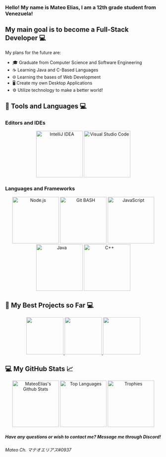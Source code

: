 ### Hello! My name is Mateo Elias, I am a 12th grade student from Venezuela!

## My main goal is to become a Full-Stack Developer 💻 
My plans for the future are:
- 🎓 Graduate from Computer Science and Software Engineering 
- ☕ Learning Java and C-Based Languages
- 🌐 Learning the bases of Web Development
- 🖥️ Create my own Desktop Applications
- ⚙️ Utilize technology to make a better world!

## 🔧 Tools and Languages 💻

### Editors and IDEs

<p align="center" >
  <img height=150 alt="IntelliJ IDEA" src = "https://dashboard.snapcraft.io/site_media/appmedia/2018/08/icon_CE_256_2Qe5uEl.pngg">
  <img height=150 alt="Visual Studio Code" src = "https://img.icons8.com/color/452/visual-studio-code-2019.png">
</p>

### Languages and Frameworks

<p align="center" >
  <img height=150 alt="Node.js" src = "https://seeklogo.com/images/N/nodejs-logo-FBE122E377-seeklogo.com.png">
  <img height=150 alt="Git BASH" src = "https://gitforwindows.org/img/git_logo.png">
  <img height=150 alt="JavaScript" src = "https://upload.wikimedia.org/wikipedia/commons/6/6a/JavaScript-logo.png">
  <img height=150 alt="Java" src = "https://qph.fs.quoracdn.net/main-qimg-c43424186b9c089b9aa1d64c7f1989c1">
  <img height=150 alt="C++" src = "https://upload.wikimedia.org/wikipedia/commons/thumb/1/18/ISO_C%2B%2B_Logo.svg/1200px-ISO_C%2B%2B_Logo.svg.png">
</p>

## 🧰 My Best Projects so Far 💻

<p align="center">                 
<a href="https://github.com/MateoElias/Glacon-AIC">
   <img height=120 src="https://github-readme-stats.vercel.app/api/pin/?username=MateoElias&repo=Glacon-AIC&show_owner=true&theme=radical">
 </a>
<a href="https://github.com/MateoElias/Snake-Game">
   <img height=120 src="https://github-readme-stats.vercel.app/api/pin/?username=MateoElias&repo=Snake-Game&show_owner=true&theme=radical">
 </a>
 <a href="https://github.com/MateoElias/bot-structure">
   <img height=120 src="https://github-readme-stats.vercel.app/api/pin/?username=MateoElias&repo=bot-structure&show_owner=true&theme=radical">
 </a>
  </p>

## 💻 My GitHub Stats 📈
<p align="center" >
  <img height=150 alt="MateoElias's Github Stats" src = "https://github-readme-stats.vercel.app/api?username=MateoElias&count_private=true&show_icons=true&theme=radical" />
  <img height=150 alt="Top Languages" src="https://github-readme-stats.vercel.app/api/top-langs/?username=MateoElias&langs_count=8&theme=radical" />
  <img height=150 alt="Trophies" src="https://github-profile-trophy.vercel.app/?username=MateoElias&theme=dracula&row=2&column=3">
</p>

##### Have any questions or wish to contact me? Message me through Discord!
###### Mateo Ch. マテオエリアス#0937


